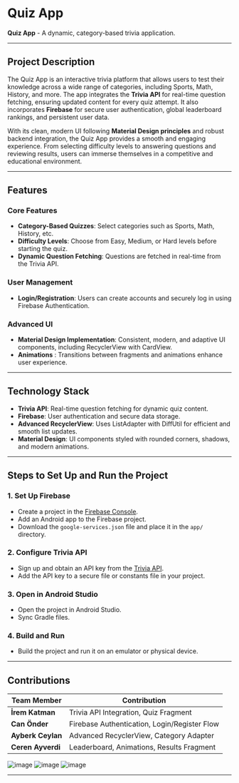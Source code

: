 # Quiz App

**Quiz App** - A dynamic, category-based trivia application.

---

## Project Description
The Quiz App is an interactive trivia platform that allows users to test their knowledge across a wide range of categories, including Sports, Math, History, and more. The app integrates the **Trivia API** for real-time question fetching, ensuring updated content for every quiz attempt. It also incorporates **Firebase** for secure user authentication, global leaderboard rankings, and persistent user data.

With its clean, modern UI following **Material Design principles** and robust backend integration, the Quiz App provides a smooth and engaging experience. From selecting difficulty levels to answering questions and reviewing results, users can immerse themselves in a competitive and educational environment.

---

## Features

### Core Features
- **Category-Based Quizzes**: Select categories such as Sports, Math, History, etc.
- **Difficulty Levels**: Choose from Easy, Medium, or Hard levels before starting the quiz.
- **Dynamic Question Fetching**: Questions are fetched in real-time from the Trivia API.

### User Management
- **Login/Registration**: Users can create accounts and securely log in using Firebase Authentication.

### Advanced UI
- **Material Design Implementation**: Consistent, modern, and adaptive UI components, including RecyclerView with CardView.
- **Animations** : Transitions between fragments and animations enhance user experience.

---

## Technology Stack

- **Trivia API**: Real-time question fetching for dynamic quiz content.
- **Firebase**: User authentication and secure data storage.
- **Advanced RecyclerView**: Uses ListAdapter with DiffUtil for efficient and smooth list updates.
- **Material Design**: UI components styled with rounded corners, shadows, and modern animations.

---

## Steps to Set Up and Run the Project

### 1. Set Up Firebase
- Create a project in the [Firebase Console](https://console.firebase.google.com/).
- Add an Android app to the Firebase project.
- Download the `google-services.json` file and place it in the `app/` directory.

### 2. Configure Trivia API
- Sign up and obtain an API key from the [Trivia API](https://triviaapi.com).
- Add the API key to a secure file or constants file in your project.

### 3. Open in Android Studio
- Open the project in Android Studio.
- Sync Gradle files.

### 4. Build and Run
- Build the project and run it on an emulator or physical device.

---

## Contributions

| Team Member      | Contribution                                |
|------------------|--------------------------------------------|
| **İrem Katman**     | Trivia API Integration, Quiz Fragment       |
| **Can Önder**     | Firebase Authentication, Login/Register Flow |
| **Ayberk Ceylan**     | Advanced RecyclerView, Category Adapter     |
| **Ceren Ayverdi**     | Leaderboard, Animations, Results Fragment   |
![image](https://github.com/user-attachments/assets/7f184519-872f-48d6-ba96-92f43d1d8023)
![image](https://github.com/user-attachments/assets/a59f47d2-2428-4c29-bb91-826e6e649de3)
![image](https://github.com/user-attachments/assets/a3da12d6-5e0b-465e-a03d-6df3d02ca8e3)

---




